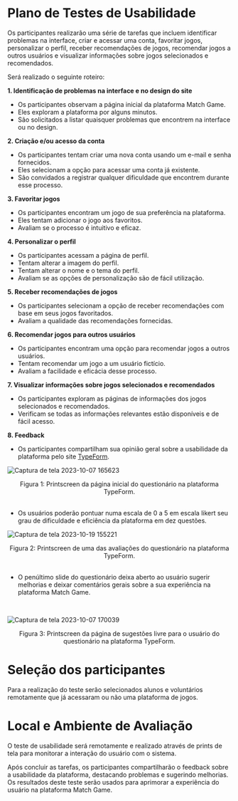 # Plano de Testes de Usabilidade

Os participantes realizarão uma série de tarefas que incluem identificar problemas na interface, criar e acessar uma conta, favoritar jogos, personalizar o perfil, receber recomendações de jogos, recomendar jogos a outros usuários e visualizar informações sobre jogos selecionados e recomendados.

Será realizado o seguinte roteiro: 

**1. Identificação de problemas na interface e no design do site**

- Os participantes observam a página inicial da plataforma Match Game.
- Eles exploram a plataforma por alguns minutos.
- São solicitados a listar quaisquer problemas que encontrem na interface ou no design.

**2. Criação e/ou acesso da conta**

- Os participantes tentam criar uma nova conta usando um e-mail e senha fornecidos.
- Eles selecionam a opção para acessar uma conta já existente.
- São convidados a registrar qualquer dificuldade que encontrem durante esse processo.

**3. Favoritar jogos**

- Os participantes encontram um jogo de sua preferência na plataforma.
- Eles tentam adicionar o jogo aos favoritos.
- Avaliam se o processo é intuitivo e eficaz.

**4. Personalizar o perfil**

- Os participantes acessam a página de perfil.
- Tentam alterar a imagem do perfil.
- Tentam alterar o nome e o tema do perfil.
- Avaliam se as opções de personalização são de fácil utilização.

**5. Receber recomendações de jogos**

- Os participantes selecionam a opção de receber recomendações com base em seus jogos favoritados.
- Avaliam a qualidade das recomendações fornecidas.

**6. Recomendar jogos para outros usuários**

- Os participantes encontram uma opção para recomendar jogos a outros usuários.
- Tentam recomendar um jogo a um usuário fictício.
- Avaliam a facilidade e eficácia desse processo.

**7. Visualizar informações sobre jogos selecionados e recomendados**

- Os participantes exploram as páginas de informações dos jogos selecionados e recomendados.
- Verificam se todas as informações relevantes estão disponíveis e de fácil acesso.

**8. Feedback**

- Os participantes compartilham sua opinião geral sobre a usabilidade da plataforma pelo site [TypeForm](https://cj8dzqvv1ns.typeform.com/to/IfCHD9BF).

![Captura de tela 2023-10-07 165623](https://github.com/ICEI-PUC-Minas-PMV-ADS/pmv-ads-2023-2-e2-proj-int-t2-match-game/assets/107646150/d8e4a8de-ffa3-4d4e-aa22-4be4dc6ce30c)
<div align="center">Figura 1: Printscreen da página inicial do questionário na plataforma TypeForm. </div>
<br>

- Os usuários poderão pontuar numa escala de 0 a 5 em escala likert seu grau de dificuldade e eficiência da plataforma em dez questões.

![Captura de tela 2023-10-19 155221](https://github.com/ICEI-PUC-Minas-PMV-ADS/pmv-ads-2023-2-e2-proj-int-t2-match-game/assets/107646150/7fa5c1db-31b6-4451-a311-d6494b75cf6b)
<div align="center">Figura 2: Printscreen de uma das avaliações do questionário na plataforma TypeForm. </div>
<br>


- O penúltimo slide do questionário deixa aberto ao usuário sugerir melhorias e deixar comentários gerais sobre a sua experiência na plataforma Match Game.
 <br>

![Captura de tela 2023-10-07 170039](https://github.com/ICEI-PUC-Minas-PMV-ADS/pmv-ads-2023-2-e2-proj-int-t2-match-game/assets/107646150/e5f58c89-fb21-42ca-9564-4bbd30e34ac2)
<div align="center">Figura 3: Printscreen da página de sugestões livre para o usuário do questionário na plataforma TypeForm. </div>


 # Seleção dos participantes

Para a realização do teste serão selecionados alunos e voluntários remotamente que já acessaram ou não uma plataforma de jogos. 

# Local e Ambiente de Avaliação

O teste de usabilidade será remotamente e realizado através de prints de tela para monitorar a interação do usuário com o sistema. 

Após concluir as tarefas, os participantes compartilharão o feedback sobre a usabilidade da plataforma, destacando problemas e sugerindo melhorias. Os resultados deste teste serão usados para aprimorar a experiência do usuário na plataforma Match Game.



